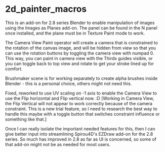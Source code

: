 # 2d_painter_macros
This is an add-on for 2.8 series Blender to enable manipulation of images using the Images as Planes add-on.
The panel can be found in the N panel once installed, and the plane must be in Texture Paint mode to work.

The Camera View Paint operator will create a camera that is constrained to the rotation of the canvas image, and will be hidden from view so that you can use the rotation buttons by toggling the camera view with numpad 0. This way, you can paint in camera view with the Thirds guides visible, or you can toggle back to top view and rotate to get your stroke lined up for comfort.

Brushmaker scene is for working separately to create alpha brushes inside Blender - this is a personal choice, others might not need this.

Fixed, reworked to use UV scaling on -1 axis to enable the Camera View to use the Flip horizontal and Flip vertical now. :D [Working in Camera View, the Flip Vertical will not appear to work correctly because of the camera constraint. This is a new trial feature, so I need to research the best way to handle this maybe with a toggle button that switches constraint influence or something like that.]

Once I can really isolate the important needed features for this, then I can give better input into streamlining Spirou4D's EZDraw add-on for the 2.8 series. So much has improved in 2.8 as far as UI is concerned, so some of that add-on might not be as needed for most users.

